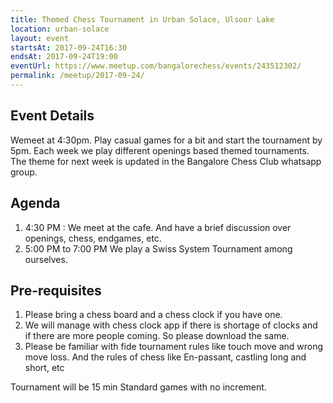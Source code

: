 ```yaml
---
title: Themed Chess Tournament in Urban Solace, Ulsoor Lake
location: urban-solace
layout: event
startsAt: 2017-09-24T16:30
endsAt: 2017-09-24T19:00
eventUrl: https://www.meetup.com/bangalorechess/events/243512302/
permalink: /meetup/2017-09-24/
---
```

## Event Details
Wemeet at 4:30pm. Play casual games for a bit and start the tournament by 5pm. Each week we play different openings based themed tournaments. The theme for next week is updated in the Bangalore Chess Club whatsapp group.

## Agenda
1. 4:30 PM : We meet at the cafe. And have a brief discussion over openings, chess, endgames, etc.
1. 5:00 PM to 7:00 PM We play a Swiss System Tournament among ourselves.

## Pre-requisites
1. Please bring a chess board and a chess clock if you have one.
1. We will manage with chess clock app if there is shortage of clocks and if there are more people coming. So please download the same.
1. Please be familiar with fide tournament rules like touch move and wrong move loss. And the rules of chess like En-passant, castling long and short, etc

Tournament will be 15 min Standard games with no increment.

